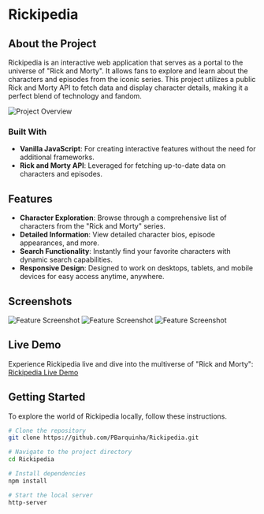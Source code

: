 # Rickipedia

## About the Project
Rickipedia is an interactive web application that serves as a portal to the universe of "Rick and Morty". It allows fans to explore and learn about the characters and episodes from the iconic series. This project utilizes a public Rick and Morty API to fetch data and display character details, making it a perfect blend of technology and fandom.

![Project Overview](https://firebasestorage.googleapis.com/v0/b/rickipedia-3ce75.appspot.com/o/Captura%20de%20ecr%C3%A3%202023-12-15%20180935.png?alt=media&token=4485b543-017e-437a-a35e-d01eeb291086)

### Built With
- **Vanilla JavaScript**: For creating interactive features without the need for additional frameworks.
- **Rick and Morty API**: Leveraged for fetching up-to-date data on characters and episodes.

## Features
- **Character Exploration**: Browse through a comprehensive list of characters from the "Rick and Morty" series.
- **Detailed Information**: View detailed character bios, episode appearances, and more.
- **Search Functionality**: Instantly find your favorite characters with dynamic search capabilities.
- **Responsive Design**: Designed to work on desktops, tablets, and mobile devices for easy access anytime, anywhere.

## Screenshots
![Feature Screenshot](https://firebasestorage.googleapis.com/v0/b/rickipedia-3ce75.appspot.com/o/Captura%20de%20ecr%C3%A3%202023-12-15%20181316.png?alt=media&token=1a122be0-7693-4115-8686-dd7f6b2c007c)
![Feature Screenshot](https://firebasestorage.googleapis.com/v0/b/rickipedia-3ce75.appspot.com/o/Captura%20de%20ecr%C3%A3%202023-12-15%20181331.png?alt=media&token=5d38315e-9423-4966-a97d-4baa28089a91)
![Feature Screenshot](https://firebasestorage.googleapis.com/v0/b/rickipedia-3ce75.appspot.com/o/Captura%20de%20ecr%C3%A3%202023-12-15%20181303.png?alt=media&token=8e3208fd-dc11-4dce-bfb5-07337dd00227)

## Live Demo
Experience Rickipedia live and dive into the multiverse of "Rick and Morty":
[Rickipedia Live Demo](https://rickipedia-q1wp.vercel.app/)

## Getting Started
To explore the world of Rickipedia locally, follow these instructions.

```bash
# Clone the repository
git clone https://github.com/PBarquinha/Rickipedia.git

# Navigate to the project directory
cd Rickipedia

# Install dependencies
npm install

# Start the local server
http-server

